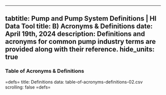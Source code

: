 -----
tabtitle: Pump and Pump System Definitions | HI Data Tool 
title: B) Acronyms & Definitions
date: April 19th, 2024
description: Definitions and acronyms for common pump industry terms are provided along with their reference.
hide_units: true
-----

### Table of Acronyms & Definitions

=defs=
title: Definitions
data: table-of-acronyms-definitions-02.csv
scrolling: false
=defs=
